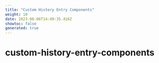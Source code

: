 ```yaml
---
title: "Custom History Entry Components"
weight: 10
date: 2023-06-06T14:49:35.416Z
showtoc: false
generated: true
---
```

<!-- This file was generated from the Vendure source. Do not modify. Instead, re-run the "docs:build" script -->


# custom-history-entry-components